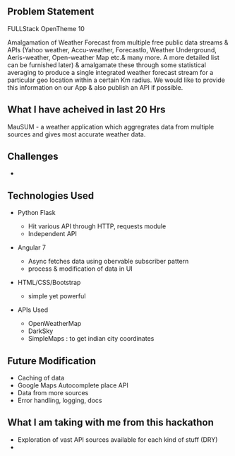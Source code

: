 ## Problem Statement
FULLStack OpenTheme 10

Amalgamation of Weather Forecast from multiple free public data streams & APIs (Yahoo weather, Accu-weather, ForecastIo, Weather Underground, Aeris-weather, Open-weather Map etc.& many more. A more detailed list can be furnished later) & amalgamate these through some statistical averaging to produce a single integrated weather forecast stream for a particular geo location within a certain Km radius. We would like to provide this information on our App & also publish an API if​ possible.




## What I have acheived in last 20 Hrs

MauSUM - a weather application which aggregrates data from multiple sources and gives most accurate weather data.

## Challenges
- 



## Technologies Used

- Python Flask 
    - Hit various API through HTTP, requests module
    - Independent API
- Angular 7
    - Async fetches data using obervable subscriber pattern
    - process & modification of data in UI

- HTML/CSS/Bootstrap
    - simple yet powerful

- APIs Used
    - OpenWeatherMap
    - DarkSky
    - SimpleMaps : to get indian city coordinates



## Future Modification

- Caching of data
- Google Maps Autocomplete place API
- Data from more sources
- Error handling, logging, docs

## What I am taking with me from this hackathon 
- Exploration of vast API sources available for each kind of stuff (DRY)
- 